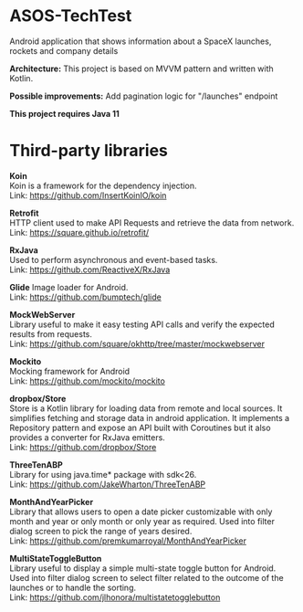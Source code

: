 # ASOS-TechTest

Android application that shows information about a SpaceX launches, rockets and company details

**Architecture:**
This project is based on MVVM pattern and written with Kotlin.

**Possible improvements:**
Add pagination logic for "/launches" endpoint

**This project requires Java 11**

# Third-party libraries

**Koin**  
Koin is a framework for the dependency injection.\
Link: https://github.com/InsertKoinIO/koin

**Retrofit**  
HTTP client used to make API Requests and retrieve the data from network.\
Link: https://square.github.io/retrofit/

**RxJava**  
Used to perform asynchronous and event-based tasks.\
Link: https://github.com/ReactiveX/RxJava

**Glide**
Image loader for Android.\
Link: https://github.com/bumptech/glide

**MockWebServer**\
Library useful to make it easy testing API calls and verify the expected results from requests.\
Link: https://github.com/square/okhttp/tree/master/mockwebserver

**Mockito**\
Mocking framework for Android\
Link: https://github.com/mockito/mockito

**dropbox/Store**\
Store is a Kotlin library for loading data from remote and local sources. It simplifies fetching and
storage data in android application. It implements a Repository pattern and expose an API built with
Coroutines but it also provides a converter for RxJava emitters.\
Link: https://github.com/dropbox/Store

**ThreeTenABP**\
Library for using java.time* package with sdk<26.\
Link: https://github.com/JakeWharton/ThreeTenABP

**MonthAndYearPicker**\
Library that allows users to open a date picker customizable with only month and year or only month
or only year as required. Used into filter dialog screen to pick the range of years desired.\
Link: https://github.com/premkumarroyal/MonthAndYearPicker

**MultiStateToggleButton**\
Library useful to display a simple multi-state toggle button for Android. Used into filter dialog
screen to select filter related to the outcome of the launches or to handle the sorting.\
Link: https://github.com/jlhonora/multistatetogglebutton
